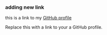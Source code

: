 ### adding new link

this is a link to my [GitHub profile](https://github.com/ukrIgG)

Replace this with a link to your a GitHub  profile.
